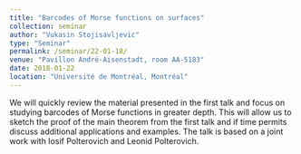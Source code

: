 ```yaml
---
title: "Barcodes of Morse functions on surfaces"
collection: seminar
author: "Vukasin Stojisavljevic"
type: "Seminar"
permalink: /seminar/22-01-18/
venue: "Pavillon André-Aisenstadt, room AA-5183"
date: 2018-01-22
location: "Université de Montréal, Montréal"
---
```


We will quickly review the material presented in the first talk and focus on studying barcodes of Morse functions in greater depth. This will allow us to sketch the proof of the main theorem from the first talk and if time permits discuss additional applications and examples. The talk is based on a joint work with Iosif Polterovich and Leonid Polterovich.
